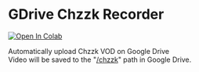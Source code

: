 <h1>GDrive Chzzk Recorder</h1>

<a href="https://colab.research.google.com/github/owjxyz/GDrive-Chzzk-Recorder/blob/main/chzzk_recorder.ipynb" target="parent"><img src="https://colab.research.google.com/assets/colab-badge.svg" alt="Open In Colab"/></a>

<p>
  Automatically upload Chzzk VOD on Google Drive<br>
  Video will be saved to the "<ins>/chzzk</ins>" path in Google Drive.
</p>
